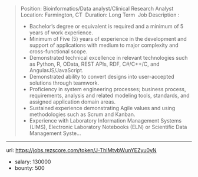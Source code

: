 >Position: Bioinformatics/Data analyst/Clinical Research Analyst 
>Location: Farmington, CT 
> Duration: Long Term 
> Job Description :
> * Bachelor’s degree or equivalent is required and a minimum of 5 years of work experience.
> * Minimum of Five (5) years of experience in the development and support of applications with medium to major complexity and cross-functional scope.
> * Demonstrated technical excellence in relevant technologies such as Python, R, OData, REST APIs, RDF, C#/C++/C, and AngularJS/JavaScript.
> * Demonstrated ability to convert designs into user-accepted solutions through teamwork.
> * Proficiency in system engineering processes; business process, requirements, analysis and related modeling tools, standards, and assigned application domain areas.
> * Sustained experience demonstrating Agile values and using methodologies such as Scrum and Kanban.
> * Experience with Laboratory Information Management Systems (LIMS), Electronic Laboratory Notebooks (ELN) or Scientific Data Management Syste...
------
url: https://jobs.rezscore.com/token/J-ThIMtvbWunYEZyu0yN
- salary: 130000
- bounty: 500
